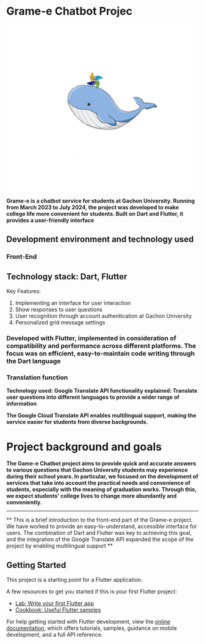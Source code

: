 # Grame-e Chatbot Projec

  <img src="./assets/garam-E.png
">


**Grame-e is a chatbot service for students at Gachon University. Running from March 2023 to July 2024, the project was developed to make college life more convenient for students. Built on Dart and Flutter, it provides a user-friendly interface**

## **Development environment and technology used**

### **Front-End**

## **Technology stack: Dart, Flutter**
Key Features:
  1. Implementing an interface for user interaction
  2. Show responses to user questions
  3. User recognition through account authentication at Gachon University
  4. Personalized grid message settings

### **Developed with Flutter, implemented in consideration of compatibility and performance across different platforms. The focus was on efficient, easy-to-maintain code writing through the Dart language**

### **Translation function**

**Technology used: Google Translate API functionality explained: Translate user questions into different languages to provide a wider range of information**

**The Google Cloud Translate API enables multilingual support, making the service easier for students from diverse backgrounds.**

# **Project background and goals**

**The Game-e Chatbot project aims to provide quick and accurate answers to various questions that Gachon University students may experience during their school years. In particular, we focused on the development of services that take into account the practical needs and convenience of students, especially with the meaning of graduation works. Through this, we expect students' college lives to change more abundantly and conveniently.**

---

** This is a brief introduction to the front-end part of the Grame-e project. We have worked to provide an easy-to-understand, accessible interface for users. The combination of Dart and Flutter was key to achieving this goal, and the integration of the Google Translate API expanded the scope of the project by enabling multilingual support **
 
## Getting Started

This project is a starting point for a Flutter application.

A few resources to get you started if this is your first Flutter project:

- [Lab: Write your first Flutter app](https://docs.flutter.dev/get-started/codelab)
- [Cookbook: Useful Flutter samples](https://docs.flutter.dev/cookbook)

For help getting started with Flutter development, view the
[online documentation](https://docs.flutter.dev/), which offers tutorials,
samples, guidance on mobile development, and a full API reference.
